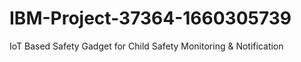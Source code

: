 # IBM-Project-37364-1660305739
IoT Based Safety Gadget for Child Safety Monitoring &amp; Notification

